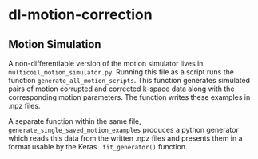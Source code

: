 # dl-motion-correction

## Motion Simulation
A non-differentiable version of the motion simulator lives in `multicoil_motion_simulator.py`. 
Running this file as a script runs the function `generate_all_motion_scripts`. This function generates simulated pairs of motion corrupted and corrected k-space data along with the corresponding motion parameters.
The function writes these examples in .npz files.

A separate function within the same file, `generate_single_saved_motion_examples` produces a python generator which reads this data from the written .npz files and presents them in a format usable by the Keras `.fit_generator()` function.
